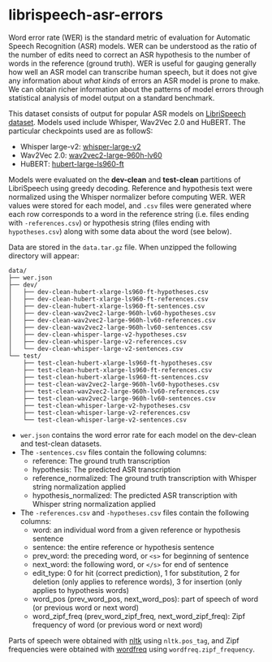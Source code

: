 # librispeech-asr-errors

Word error rate (WER) is the standard metric of evaluation for Automatic Speech Recognition (ASR) models. WER can be understood as the ratio of the number of edits need to correct an ASR hypothesis to the number of words in the reference (ground truth). WER is useful for gauging generally how well an ASR model can transcribe human speech, but it does not give any information about *what kinds* of errors an ASR model is prone to make. We can obtain richer information about the patterns of model errors through statistical analysis of model output on a standard benchmark.

This dataset consists of output for popular ASR models on [LibriSpeech dataset](https://www.openslr.org/12). Models used include Whisper, Wav2Vec 2.0 and HuBERT. The particular checkpoints used are as followS:
- Whisper large-v2: [whisper-large-v2](https://huggingface.co/openai/whisper-large-v2)
- Wav2Vec 2.0: [wav2vec2-large-960h-lv60](https://huggingface.co/facebook/wav2vec2-large-960h-lv60)
- HuBERT: [hubert-large-ls960-ft](https://huggingface.co/facebook/hubert-large-ls960-ft)

Models were evaluated on the **dev-clean** and **test-clean** partitions of LibriSpeech using greedy decoding. Reference and hypothesis text were normalized using the Whisper normalizer before computing WER. WER values were stored for each model, and `.csv` files were generated where each row corresponds to a word in the  reference string (i.e. files ending with `-references.csv`) or hypothesis string (files ending with `hypotheses.csv`) along with some data about the word (see below).

Data are stored in the `data.tar.gz` file. When unzipped the following directory will appear:

```
data/
├── wer.json  
├── dev/
│   ├── dev-clean-hubert-xlarge-ls960-ft-hypotheses.csv
│   ├── dev-clean-hubert-xlarge-ls960-ft-references.csv
│   ├── dev-clean-hubert-xlarge-ls960-ft-sentences.csv
│   ├── dev-clean-wav2vec2-large-960h-lv60-hypotheses.csv
│   ├── dev-clean-wav2vec2-large-960h-lv60-references.csv
│   ├── dev-clean-wav2vec2-large-960h-lv60-sentences.csv
│   ├── dev-clean-whisper-large-v2-hypotheses.csv
│   ├── dev-clean-whisper-large-v2-references.csv
│   └── dev-clean-whisper-large-v2-sentences.csv
└── test/
    ├── test-clean-hubert-xlarge-ls960-ft-hypotheses.csv
    ├── test-clean-hubert-xlarge-ls960-ft-references.csv
    ├── test-clean-hubert-xlarge-ls960-ft-sentences.csv
    ├── test-clean-wav2vec2-large-960h-lv60-hypotheses.csv
    ├── test-clean-wav2vec2-large-960h-lv60-references.csv
    ├── test-clean-wav2vec2-large-960h-lv60-sentences.csv
    ├── test-clean-whisper-large-v2-hypotheses.csv
    ├── test-clean-whisper-large-v2-references.csv
    └── test-clean-whisper-large-v2-sentences.csv
```

- `wer.json` contains the word error rate for each model on the dev-clean and test-clean datasets.
- The `-sentences.csv` files contain the following columns:
    - reference: The ground truth transcription
    - hypothesis: The predicted ASR transcription
    - reference_normalized: The ground truth transcription with Whisper string normalization applied
    - hypothesis_normalized: The predicted ASR transcription with Whisper string normalization applied
- The `-references.csv` and `-hypotheses.csv` files contain the following columns:
    - word: an individual word from a given reference or hypothesis sentence
    - sentence: the entire reference or hypothesis sentence
    - prev_word: the preceding word, or `<s>` for beginning of sentence
    - next_word: the following word, or `</s>` for end of sentence
    - edit_type: 0 for hit (correct prediction), 1 for substitution, 2 for deletion (only applies to reference words), 3 for insertion (only applies to hypothesis words)
    - word_pos (prev_word_pos, next_word_pos): part of speech of word (or previous word or next word)
    - word_zipf_freq (prev_word_zipf_freq, next_word_zipf_freq): Zipf frequency of word (or previous word or next word)

Parts of speech were obtained with [nltk](https://www.nltk.org/) using `nltk.pos_tag`, and Zipf frequencies were obtained with [wordfreq](https://pypi.org/project/wordfreq/) using `wordfreq.zipf_frequency`.